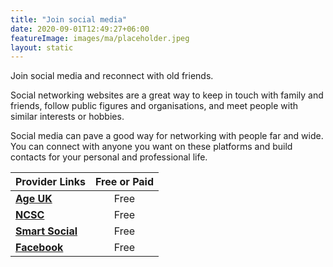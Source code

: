 ```yaml
---
title: "Join social media"
date: 2020-09-01T12:49:27+06:00
featureImage: images/ma/placeholder.jpeg
layout: static
---
```


Join social media and reconnect with old friends.

Social networking websites are a great way to keep in touch with family and friends, follow public figures and organisations, and meet people with similar interests or hobbies.

Social media can pave a good way for networking with people far and wide. You can connect with anyone you want on these platforms and build contacts for your personal and professional life.

| Provider Links      | Free or Paid  |  
| :-----------          | :--------------:      |  
| [**Age UK**](https://www.ageuk.org.uk/information-advice/work-learning/technology-internet/using-social-media/) | Free | 
| [**NCSC**](https://www.ncsc.gov.uk/guidance/social-media-how-to-use-it-safely) | Free | 
| [**Smart Social**](https://smartsocial.com/post/using-social-media-responsibly) | Free | 
| [**Facebook**](https://www.facebook.com) | Free | 
  

<br/><br/>






